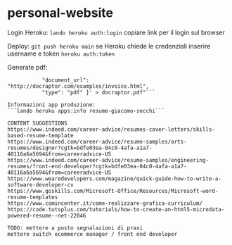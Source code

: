 # personal-website

 

Login Heroku:
```lando heroku auth:login```
copiare link per il login sul browser


Deploy:
```git push heroku main```
se Heroku chiede le credenziali inserire username e token ```heroku auth:token```

Generate pdf:
```lando ssh -s appserver -c "curl http://YOUR_API_KEY_HERE@api.docraptor.com/docs   --fail --silent --show-error   --header "Content-Type:application/json"   --data '{"test": true,
           "document_url": "http://docraptor.com/examples/invoice.html",
           "type": "pdf" }' > docraptor.pdf"```

Informazioni app produzione:
```lando heroku apps:info resume-giacomo-secchi```

CONTENT SUGGESTIONS
https://www.indeed.com/career-advice/resumes-cover-letters/skills-based-resume-template
https://www.indeed.com/career-advice/resume-samples/arts-resumes/designer?cgtk=bdfe03ea-04c0-4afa-a1a7-40116a6a5694&from=careeradvice-US
https://www.indeed.com/career-advice/resume-samples/engineering-resumes/front-end-developer?cgtk=bdfe03ea-04c0-4afa-a1a7-40116a6a5694&from=careeradvice-US
https://www.wearedevelopers.com/magazine/quick-guide-how-to-write-a-software-developer-cv
https://www.goskills.com/Microsoft-Office/Resources/Microsoft-word-resume-templates
https://www.comincenter.it/come-realizzare-grafica-curriculum/
https://code.tutsplus.com/tutorials/how-to-create-an-html5-microdata-powered-resume--net-22046

TODO: mettere a posto segnalazioni di praxi
mettere switch ecommerce manager / front end developer